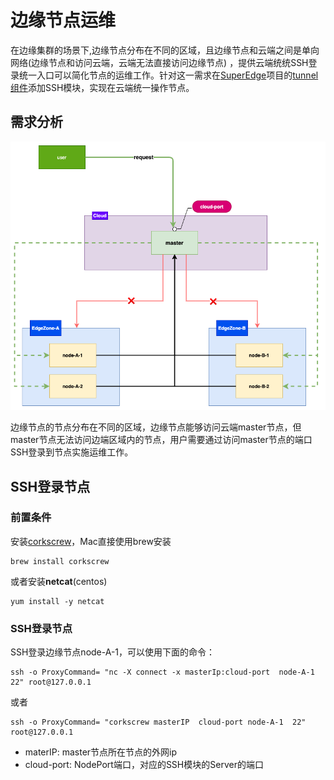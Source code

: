 # 边缘节点运维

在边缘集群的场景下,边缘节点分布在不同的区域，且边缘节点和云端之间是单向网络(边缘节点和访问云端，云端无法直接访问边缘节点)
，提供云端统统SSH登录统一入口可以简化节点的运维工作。针对这一需求在[SuperEdge](https://github.com/superedge/superedge)项目的[tunnel组件](https://github.com/superedge/superedge/blob/main/docs/components/tunnel_CN.md)添加SSH模块，实现在云端统一操作节点。

## 需求分析

![需求分析](../img/edge-node-ops1.png)

边缘节点的节点分布在不同的区域，边缘节点能够访问云端master节点，但master节点无法访问边端区域内的节点，用户需要通过访问master节点的端口SSH登录到节点实施运维工作。

## SSH登录节点

### 前置条件

安装[corkscrew](https://github.com/bryanpkc/corkscrew)，Mac直接使用brew安装

```
brew install corkscrew
```

或者安装**netcat**(centos)

```
yum install -y netcat
```

### SSH登录节点

SSH登录边缘节点node-A-1，可以使用下面的命令：

```
ssh -o ProxyCommand= "nc -X connect -x masterIp:cloud-port  node-A-1 22" root@127.0.0.1
```

或者

```
ssh -o ProxyCommand= "corkscrew masterIP  cloud-port node-A-1  22"  root@127.0.0.1
```

* materIP: master节点所在节点的外网ip
* cloud-port: NodePort端口，对应的SSH模块的Server的端口
